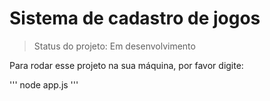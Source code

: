 <h1>Sistema de cadastro de jogos</h1>

>Status do projeto: Em desenvolvimento

Para rodar esse projeto na sua máquina, por favor digite:

'''
node app.js
'''
